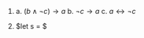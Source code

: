 1. 
   a. $(b\wedge \neg c)\to a$
   b. $\neg c \to a$
   c. $a \leftrightarrow\neg c$

2. $let s = $